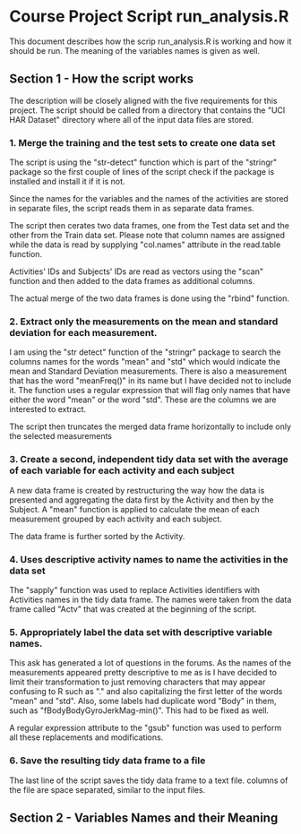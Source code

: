 Course Project Script run_analysis.R
========================================================

This document describes how the scrip run_analysis.R is working and how it should be run.
The meaning of the variables names is given as well.  

Section 1 - How the script works
--------------------------------------------------------
The description will be closely aligned with the five requirements for this project.
The script should be called from a directory that contains the "UCI HAR Dataset" directory where all of the input data files are stored.

### 1. Merge the training and the test sets to create one data set

The script is using the "str-detect" function which is part of the "stringr" package so the first couple of lines of the script check if the package is installed and install it if it is not.    

Since the names for the variables and the names of the activities are stored in separate files, the script reads them in as separate data frames. 

The script then cerates two data frames, one from the Test data set and the other from the Train data set. Please note that column names are assigned while the data is read by supplying "col.names" attribute in the read.table function.  

Activities' IDs and Subjects' IDs are read as vectors using the "scan" function and then added to the data frames as additional columns.  

The actual merge of the two data frames is done using the "rbind" function.  

### 2. Extract only the measurements on the mean and standard deviation for each measurement.  

I am using the "str detect" function of the "stringr" package to search the columns names for the words "mean" and "std" which would indicate the mean and Standard Deviation measurements. There is also a measurement that has the word "meanFreq()" in its name but I have decided not to include it. The function uses a regular expression that will flag only names that have either the word "mean" or the word "std". These are the columns we are interested to extract.  

The script then truncates the merged data frame horizontally to include only the selected measurements  

### 3. Create a second, independent tidy data set with the average of each variable for each activity and each subject  

A new data frame is created by restructuring the way how the data is presented and aggregating the data first by the Activity and then by the Subject. A "mean" function is applied to calculate the mean of each measurement grouped by each activity and each subject.  

The data frame is further sorted by the Activity.  
 
### 4. Uses descriptive activity names to name the activities in the data set  

The "sapply" function was used to replace Activities identifiers with Activities names in the tidy data frame. The names were taken from the data frame called "Actv" that was created at the beginning of the script.  

### 5. Appropriately label the data set with descriptive variable names.  

This ask has generated a lot of questions in the forums. As the names of the measurements appeared pretty descriptive to me as is I have decided to limit their transformation to just removing characters that may appear confusing to R such as "." and also capitalizing the first letter of the words "mean" and "std". Also, some labels had duplicate word "Body" in them, such as "fBodyBodyGyroJerkMag-min()". This had to be fixed as well. 

A regular expression attribute to the "gsub" function was used to perform all these replacements and modifications.  

### 6. Save the resulting tidy data frame to a file  

The last line of the script saves the tidy data frame to a text file. columns of the file are space separated, similar to the input files.  


Section 2 - Variables Names and their Meaning
--------------------------------------------------------
